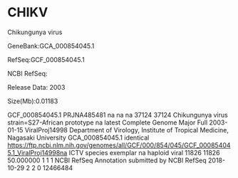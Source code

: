 # CHIKV
Chikungunya virus

GeneBank:GCA_000854045.1

RefSeq:GCF_000854045.1

NCBI RefSeq:

Release Data: 2003

Size(Mb):0.01183

GCF_000854045.1 PRJNA485481     na      na      na      37124   37124   Chikungunya virus       strain=S27-African prototype    na    latest   Complete Genome Major   Full    2003-01-15      ViralProj14998  Department of Virology, Institute of Tropical Medicine, Nagasaki University    GCA_000854045.1 identical       https://ftp.ncbi.nlm.nih.gov/genomes/all/GCF/000/854/045/GCF_000854045.1_ViralProj14998na      ICTV species exemplar   na              haploid viral   11826   11826   50.000000       1       1       1       NCBI RefSeq   Annotation submitted by NCBI RefSeq      2018-10-29      2       2       0       12466484
